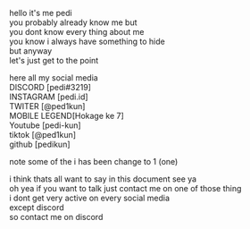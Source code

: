 hello it's me pedi   
you probably already know me but  
you dont know every thing about me  
you know i always have something to hide  
but anyway  
let's just get to the point   

here all my social media  
DISCORD      [pedi#3219]  
INSTAGRAM    [pedi.id]  
TWITER       [@ped1kun]  
MOBILE LEGEND[Hokage ke 7]  
Youtube      [pedi-kun]  
tiktok       [@ped1kun]  
github       [pedikun]  

note some of the i has been change to 1 (one)

i think thats all want to say in this document see ya  
oh yea if you want to talk just contact me on one of those thing  
i dont get very active on every social media   
except discord  
so contact me on discord  
